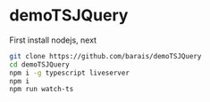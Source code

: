 # demoTSJQuery

First install nodejs, next

```bash
git clone https://github.com/barais/demoTSJQuery
cd demoTSJQuery
npm i -g typescript liveserver
npm i
npm run watch-ts
```
